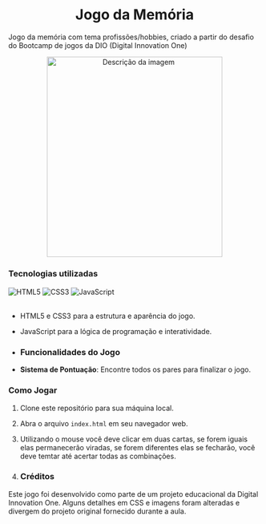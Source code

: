 <h1 align="center">Jogo da Memória</h1>

 Jogo da memória com tema profissões/hobbies, criado a partir do desafio do Bootcamp de jogos da DIO (Digital Innovation One)
 <div align="center">
<img src="https://github.com/JuCouto/JogoMemoria/assets/100319483/0f302e60-97e4-4805-98bb-c83dcdc50e83" width="350em" height="400em" alt="Descrição da imagem" ></div>



<h3 align="left">Tecnologias utilizadas</h3>

<div> 
 <img align="Center" alt="HTML5" src="https://img.shields.io/badge/HTML5-E34F26?style=for-the-badge&logo=html5&logoColor=white">
 <img align="Center" alt="CSS3" src="https://img.shields.io/badge/CSS3-1572B6?style=for-the-badge&logo=css3&logoColor=white">
 <img align="Center" alt="JavaScript" src="https://img.shields.io/badge/JavaScript-yellow?style=for-the-badge&logo=javascript&logoColor=F7DF1E">
</div>
</br>

- HTML5 e CSS3 para a estrutura e aparência do jogo.
- JavaScript para a lógica de programação e interatividade.

- ### Funcionalidades do Jogo

- **Sistema de Pontuação**: Encontre todos os pares para finalizar o jogo.

### Como Jogar

1. Clone este repositório para sua máquina local.
2. Abra o arquivo `index.html` em seu navegador web.
3. Utilizando o mouse você deve clicar em duas cartas, se forem iguais elas permanecerão viradas, se forem diferentes elas se fecharão, você deve temtar até acertar todas as combinações.


6. ### Créditos

Este jogo foi desenvolvido como parte de um projeto educacional da Digital Innovation One.
Alguns detalhes em CSS e imagens foram alteradas e divergem do projeto original fornecido durante a aula.

